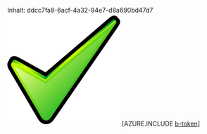 Inhalt: ddcc7fa8-6acf-4a32-94e7-d8a690bd47d7![Bild](e8b4a9d3-c2e8-4dc3-aa0c-ca097b21f135.png)
[AZURE.INCLUDE [b-token](deb7f3d1-20b1-4fcb-a389-a48018fab2a0.md)]
